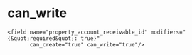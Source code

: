 can_write
============================
    <field name="property_account_receivable_id" modifiers="{&quot;required&quot;: true}"
           can_create="true" can_write="true"/>